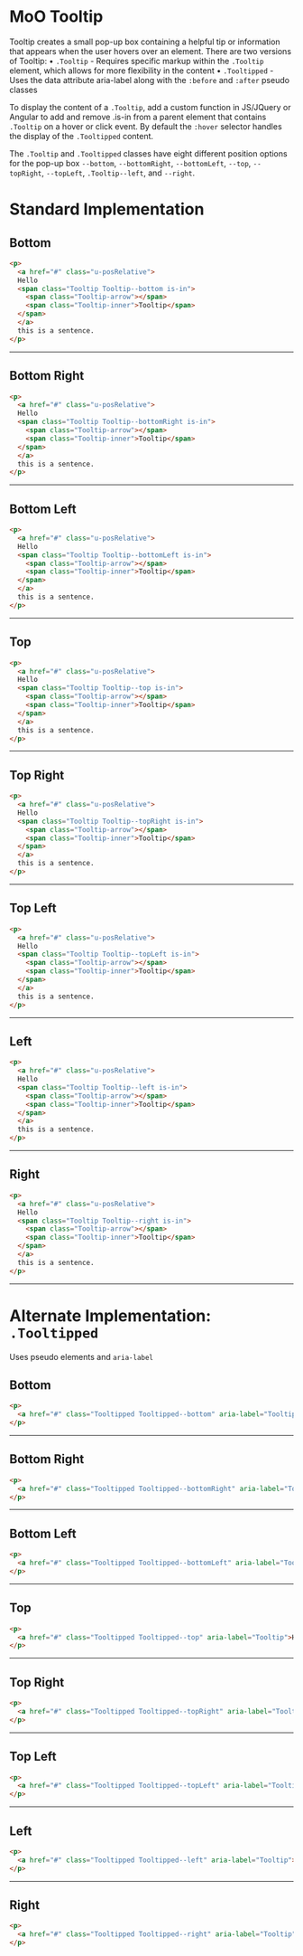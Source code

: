 # MoO Tooltip
Tooltip creates a small pop-up box containing a helpful tip or information that appears when the user hovers over an element. There are two versions of Tooltip:
  • `.Tooltip` - Requires specific markup within the `.Tooltip` element, which allows for more flexibility in the content
  • `.Tooltipped` - Uses the data attribute aria-label along with the `:before` and `:after` pseudo classes

To display the content of a `.Tooltip`, add a custom function in JS/JQuery or Angular to add and remove .is-in from a parent element that contains `.Tooltip` on a hover or click event. By default the `:hover` selector handles the display of the `.Tooltipped` content.

The `.Tooltip` and `.Tooltipped` classes have eight different position options for the pop-up box `--bottom`, `--bottomRight`, `--bottomLeft`, `--top`, `--topRight`, `--topLeft`, `.Tooltip--left`, and `--right`.


# Standard Implementation

## Bottom
```html
<p>
  <a href="#" class="u-posRelative">
  Hello
  <span class="Tooltip Tooltip--bottom is-in">
    <span class="Tooltip-arrow"></span>
    <span class="Tooltip-inner">Tooltip</span>
  </span>
  </a>
  this is a sentence.
</p>
```
---
## Bottom Right
```html
<p>
  <a href="#" class="u-posRelative">
  Hello
  <span class="Tooltip Tooltip--bottomRight is-in">
    <span class="Tooltip-arrow"></span>
    <span class="Tooltip-inner">Tooltip</span>
  </span>
  </a>
  this is a sentence.
</p>
```
---
## Bottom Left
```html
<p>
  <a href="#" class="u-posRelative">
  Hello
  <span class="Tooltip Tooltip--bottomLeft is-in">
    <span class="Tooltip-arrow"></span>
    <span class="Tooltip-inner">Tooltip</span>
  </span>
  </a>
  this is a sentence.
</p>
```
---
## Top
```html
<p>
  <a href="#" class="u-posRelative">
  Hello
  <span class="Tooltip Tooltip--top is-in">
    <span class="Tooltip-arrow"></span>
    <span class="Tooltip-inner">Tooltip</span>
  </span>
  </a>
  this is a sentence.
</p>
```
---

## Top Right
```html
<p>
  <a href="#" class="u-posRelative">
  Hello
  <span class="Tooltip Tooltip--topRight is-in">
    <span class="Tooltip-arrow"></span>
    <span class="Tooltip-inner">Tooltip</span>
  </span>
  </a>
  this is a sentence.
</p>
```
---

## Top Left
```html
<p>
  <a href="#" class="u-posRelative">
  Hello
  <span class="Tooltip Tooltip--topLeft is-in">
    <span class="Tooltip-arrow"></span>
    <span class="Tooltip-inner">Tooltip</span>
  </span>
  </a>
  this is a sentence.
</p>
```
---

## Left
```html
<p>
  <a href="#" class="u-posRelative">
  Hello
  <span class="Tooltip Tooltip--left is-in">
    <span class="Tooltip-arrow"></span>
    <span class="Tooltip-inner">Tooltip</span>
  </span>
  </a>
  this is a sentence.
</p>
```
---

## Right
```html
<p>
  <a href="#" class="u-posRelative">
  Hello
  <span class="Tooltip Tooltip--right is-in">
    <span class="Tooltip-arrow"></span>
    <span class="Tooltip-inner">Tooltip</span>
  </span>
  </a>
  this is a sentence.
</p>
```
---

# Alternate Implementation: `.Tooltipped`
Uses pseudo elements and `aria-label`

## Bottom
```html
<p>
  <a href="#" class="Tooltipped Tooltipped--bottom" aria-label="Tooltip">Hello</a> this is a sentence.
</p>
```
---

## Bottom Right
```html
<p>
  <a href="#" class="Tooltipped Tooltipped--bottomRight" aria-label="Tooltip">Hello</a> this is a sentence.
</p>
```
---

## Bottom Left
```html
<p>
  <a href="#" class="Tooltipped Tooltipped--bottomLeft" aria-label="Tooltip">Hello</a> this is a sentence.
</p>
```
---

## Top
```html
<p>
  <a href="#" class="Tooltipped Tooltipped--top" aria-label="Tooltip">Hello</a> this is a sentence.
</p>
```
---

## Top Right
```html
<p>
  <a href="#" class="Tooltipped Tooltipped--topRight" aria-label="Tooltip">Hello</a> this is a sentence.
</p>
```
---

## Top Left
```html
<p>
  <a href="#" class="Tooltipped Tooltipped--topLeft" aria-label="Tooltip">Hello</a> this is a sentence.
</p>
```
---

## Left
```html
<p>
  <a href="#" class="Tooltipped Tooltipped--left" aria-label="Tooltip">Hello</a> this is a sentence.
</p>
```
---

## Right
```html
<p>
  <a href="#" class="Tooltipped Tooltipped--right" aria-label="Tooltip">Hello</a> this is a sentence.
</p>
```
